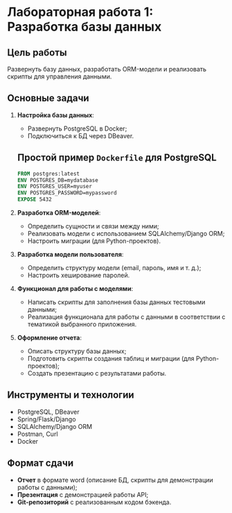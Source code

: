 # Лабораторная работа 1: Разработка базы данных

## Цель работы
Развернуть базу данных, разработать ORM-модели и реализовать скрипты для управления данными.

## Основные задачи
1. **Настройка базы данных**:
   - Развернуть PostgreSQL в Docker;
   - Подключиться к БД через DBeaver.

   ## Простой пример `Dockerfile` для PostgreSQL
    ```dockerfile
    FROM postgres:latest
    ENV POSTGRES_DB=mydatabase
    ENV POSTGRES_USER=myuser
    ENV POSTGRES_PASSWORD=mypassword
    EXPOSE 5432
    ```
2. **Разработка ORM-моделей**:
   - Определить сущности и связи между ними;
   - Реализовать модели с использованием SQLAlchemy/Django ORM;
   - Настроить миграции (для Python-проектов).

3. **Разработка модели пользователя**:
   - Определить структуру модели (email, пароль, имя и т. д.);
   - Настроить хеширование паролей.

4. **Функционал для работы с моделями**:
   - Написать скрипты для заполнения базы данных тестовыми данными;
   - Реализация функционала для работы с данными в соответствии с тематикой выбранного приложения.

5. **Оформление отчета**:
   - Описать структуру базы данных;
   - Подготовить скрипты создания таблиц и миграции (для Python-проектов);
   - Создать презентацию с результатами работы.

## Инструменты и технологии
- PostgreSQL, DBeaver
- Spring/Flask/Django
- SQLAlchemy/Django ORM
- Postman, Curl
- Docker

## Формат сдачи
- **Отчет** в формате word (описание БД, скрипты для демонстрации работы с данными);
- **Презентация** с демонстрацией работы API;
- **Git-репозиторий** с реализованным кодом бэкенда.

